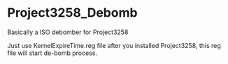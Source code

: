 # Project3258_Debomb
Basically a ISO debomber for Project3258

Just use KernelExpireTime.reg file after you installed Project3258, this reg file will start de-bomb process.
